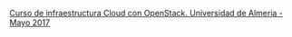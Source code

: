 [Curso de infraestructura Cloud con OpenStack. Universidad de Almeria - Mayo 2017](https://github.com/iesgn/curso-ual17)
